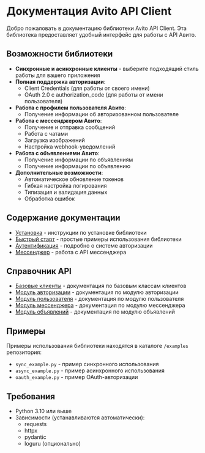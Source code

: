 # Документация Avito API Client

Добро пожаловать в документацию библиотеки Avito API Client. Эта библиотека предоставляет удобный интерфейс для работы с API Авито.

## Возможности библиотеки

- **Синхронные и асинхронные клиенты** - выберите подходящий стиль работы для вашего приложения
- **Полная поддержка авторизации**:
  - Client Credentials (для работы от своего имени)
  - OAuth 2.0 с authorization_code (для работы от имени пользователя)
- **Работа с профилем пользователя Авито**:
  - Получение информации об авторизованном пользователе
- **Работа с мессенджером Авито**:
  - Получение и отправка сообщений
  - Работа с чатами
  - Загрузка изображений
  - Настройка webhook-уведомлений
- **Работа с объявлениями Авито**:
  - Получение информации по объявлениям
  - Получение информации по объявлению
- **Дополнительные возможности**:
  - Автоматическое обновление токенов
  - Гибкая настройка логирования
  - Типизация и валидация данных
  - Обработка ошибок

## Содержание документации

- [Установка](installation.md) - инструкции по установке библиотеки
- [Быстрый старт](quickstart.md) - простые примеры использования библиотеки
- [Аутентификация](authentication.md) - подробно о системе авторизации
- [Мессенджер](messenger.md) - работа с API мессенджера

## Справочник API

- [Базовые клиенты](api_reference/client.md) - документация по базовым классам клиентов
- [Модуль авторизации](api_reference/auth.md) - документация по модулю авторизации
- [Модуль пользователя](api_reference/user.md) - документация по модулю пользователя
- [Модуль мессенджера](api_reference/messenger.md) - документация по модулю мессенджера
- [Модуль объявлений](api_reference/item.md) - документация по модулю объявлений

## Примеры

Примеры использования библиотеки находятся в каталоге `/examples` репозитория:

- `sync_example.py` - пример синхронного использования
- `async_example.py` - пример асинхронного использования
- `oauth_example.py` - пример OAuth-авторизации

## Требования

- Python 3.10 или выше
- Зависимости (устанавливаются автоматически):
  - requests
  - httpx
  - pydantic
  - loguru (опционально)
